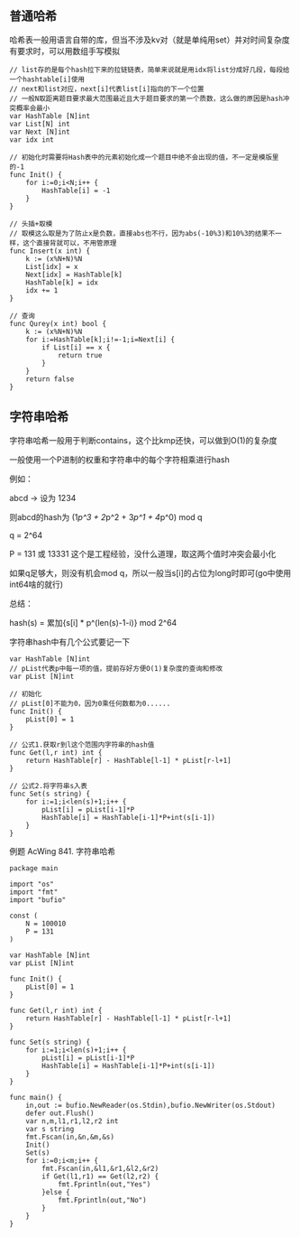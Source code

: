 ## 普通哈希

哈希表一般用语言自带的库，但当不涉及kv对（就是单纯用set）并对时间复杂度有要求时，可以用数组手写模拟

```golang
// list存的是每个hash拉下来的拉链链表，简单来说就是用idx将list分成好几段，每段给一个hashtable[i]使用
// next和list对应，next[i]代表list[i]指向的下一个位置
// 一般N取距离题目要求最大范围最近且大于题目要求的第一个质数，这么做的原因是hash冲突概率会最小
var HashTable [N]int
var List[N] int
var Next [N]int
var idx int

// 初始化时需要将Hash表中的元素初始化成一个题目中绝不会出现的值，不一定是模版里的-1
func Init() {
    for i:=0;i<N;i++ {
        HashTable[i] = -1
    }
}

// 头插+取模
// 取模这么取是为了防止x是负数，直接abs也不行，因为abs(-10%3)和10%3的结果不一样，这个直接背就可以，不用管原理
func Insert(x int) {
    k := (x%N+N)%N
    List[idx] = x
    Next[idx] = HashTable[k]
    HashTable[k] = idx
    idx += 1
}

// 查询
func Qurey(x int) bool {
    k := (x%N+N)%N
    for i:=HashTable[k];i!=-1;i=Next[i] {
        if List[i] == x {
            return true
        }
    }
    return false
}
```

## 字符串哈希

字符串哈希一般用于判断contains，这个比kmp还快，可以做到O(1)的复杂度

一般使用一个P进制的权重和字符串中的每个字符相乘进行hash

例如：

abcd -> 设为 1234

则abcd的hash为 (1*p^3 + 2*p^2 + 3*p^1 + 4*p^0) mod q

q = 2^64

P = 131 或 13331 这个是工程经验，没什么道理，取这两个值时冲突会最小化 

如果q足够大，则没有机会mod q，所以一般当s[i]的占位为long时即可(go中使用int64啥的就行)

总结：

hash(s) = 累加{s[i] * p^(len(s)-1-i)} mod 2^64

字符串hash中有几个公式要记一下

```golang
var HashTable [N]int
// pList代表p中每一项的值，提前存好方便O(1)复杂度的查询和修改
var pList [N]int

// 初始化
// pList[0]不能为0，因为0乘任何数都为0......
func Init() {
    pList[0] = 1
}

// 公式1.获取r到l这个范围内字符串的hash值 
func Get(l,r int) int {
    return HashTable[r] - HashTable[l-1] * pList[r-l+1]
}

// 公式2.将字符串s入表
func Set(s string) {
    for i:=1;i<len(s)+1;i++ {
        pList[i] = pList[i-1]*P
        HashTable[i] = HashTable[i-1]*P+int(s[i-1])
    }
}

```

例题 AcWing 841. 字符串哈希

```golang
package main

import "os"
import "fmt"
import "bufio"

const (
    N = 100010
    P = 131
)

var HashTable [N]int
var pList [N]int

func Init() {
    pList[0] = 1
}

func Get(l,r int) int {
    return HashTable[r] - HashTable[l-1] * pList[r-l+1]
}

func Set(s string) {
    for i:=1;i<len(s)+1;i++ {
        pList[i] = pList[i-1]*P
        HashTable[i] = HashTable[i-1]*P+int(s[i-1])
    }
}

func main() {
    in,out := bufio.NewReader(os.Stdin),bufio.NewWriter(os.Stdout)
    defer out.Flush()
    var n,m,l1,r1,l2,r2 int
    var s string
    fmt.Fscan(in,&n,&m,&s)
    Init()
    Set(s)
    for i:=0;i<m;i++ {
        fmt.Fscan(in,&l1,&r1,&l2,&r2)
        if Get(l1,r1) == Get(l2,r2) {
            fmt.Fprintln(out,"Yes")
        }else {
            fmt.Fprintln(out,"No")
        }
    }
}
```

